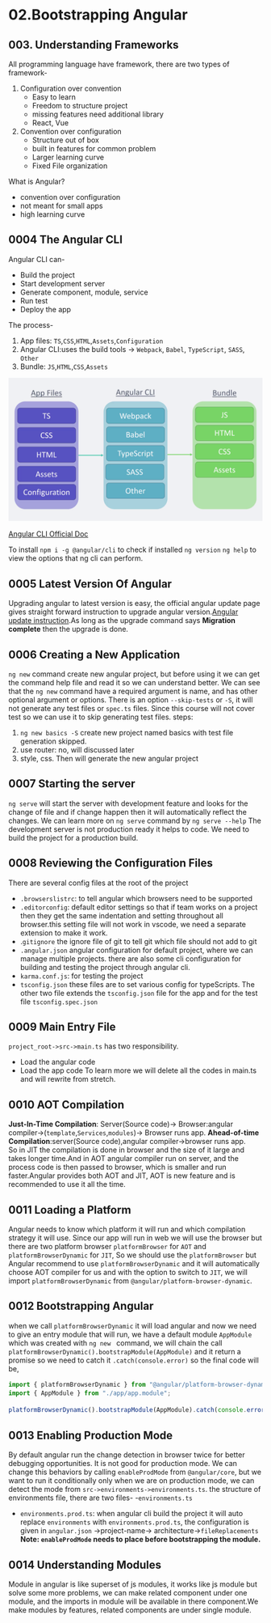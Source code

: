 # 02.Bootstrapping Angular

## 003. Understanding Frameworks

All programming language have framework, there are two types of framework-

1. Configuration over convention
   - Easy to learn
   - Freedom to structure project
   - missing features need additional library
   - React, Vue
2. Convention over configuration
   - Structure out of box
   - built in features for common problem
   - Larger learning curve
   - Fixed File organization

What is Angular?

- convention over configuration
- not meant for small apps
- high learning curve

## 0004 The Angular CLI

Angular CLI can-

- Build the project
- Start development server
- Generate component, module, service
- Run test
- Deploy the app

The process-

1. App files: `TS`,`CSS`,`HTML`,`Assets`,`Configuration`
2. Angular CLI:uses the build tools -> `Webpack`, `Babel`, `TypeScript`, `SASS`, `Other`
3. Bundle: `JS`,`HTML`,`CSS`,`Assets`

![1](images/0004%20The%20Angular%20CLI.png)

[Angular CLI Official Doc](https://angular.io/cli)

To install `npm i -g @angular/cli`
to check if installed `ng version`
`ng help` to view the options that ng cli can perform.

## 0005 Latest Version Of Angular

Upgrading angular to latest version is easy, the official angular update page gives straight forward instruction to upgrade angular version.[Angular update instruction](https://update.angular.io/).As long as the upgrade command says **Migration complete** then the upgrade is done.

## 0006 Creating a New Application

`ng new` command create new angular project, but before using it we can get the command help file and read it so we can understand better. We can see that the `ng new` command have a required argument is name, and has other optional argument or options. There is an option `--skip-tests` or `-S`, it will not generate any test files or `spec.ts` files. Since this course will not cover test so we can use it to skip generating test files.
steps:

1. `ng new basics -S` create new project named basics with test file generation skipped.
2. use router: no, will discussed later
3. style, css.
   Then will generate the new angular project

## 0007 Starting the server

`ng serve` will start the server with development feature and looks for the change of file and if change happen then it will automatically reflect the changes.
We can learn more on `ng serve` command by `ng serve --help`
The development server is not production ready it helps to code. We need to build the project for a production build.

## 0008 Reviewing the Configuration Files

There are several config files at the root of the project

- `.browserslistrc`: to tell angular which browsers need to be supported
- `.editorconfig`: default editor settings so that if team works on a project then they get the same indentation and setting throughout all browser.this setting file will not work in vscode, we need a separate extension to make it work.
- .`gitignore` the ignore file of git to tell git which file should not add to git
- `.angular.json` angular configuration for default project, where we can manage multiple projects. there are also some cli configuration for building and testing the project through angular cli.
- `karma.conf.js`: for testing the project
- `tsconfig.json` these files are to set various config for typeScripts. The other two file extends the `tsconfig.json` file for the app and for the test file `tsconfig.spec.json`

## 0009 Main Entry File

`project_root->src->main.ts` has two responsibility.

- Load the angular code
- Load the app code
  To learn more we will delete all the codes in main.ts and will rewrite from stretch.

## 0010 AOT Compilation

**Just-In-Time Compilation**: Server(Source code)-> Browser:angular compiler->(`template`,`Services`,`modules`)-> Browser runs app.
**Ahead-of-time Compilation**:server(Source code),angular compiler->browser runs app.  
So in JIT the compilation is done in browser and the size of it large and takes longer time.And in AOT angular compiler run on server, and the process code is then passed to browser, which is smaller and run faster.Angular provides both AOT and JIT, AOT is new feature and is recommended to use it all the time.

## 0011 Loading a Platform

Angular needs to know which platform it will run and which compilation strategy it will use. Since our app will run in web we will use the browser but there are two platform browser `platformBrowser` for `AOT` and `platformBrowserDynamic` for `JIT`, So we should use the `platformBrowser` but Angular recommend to use `platformBrowserDynamic` and it will automatically choose AOT compiler for us and with the option to switch to `JIT`, we will import `platformBrowserDynamic` from `@angular/platform-browser-dynamic`.

## 0012 Bootstrapping Angular

when we call `platformBrowserDynamic` it will load angular and now we need to give an entry module that will run, we have a default module `AppModule` which was created with `ng new ` command, we will chain the call `platformBrowserDynamic().bootstrapModule(AppModule)` and it return a promise so we need to catch it `.catch(console.error)`
so the final code will be,

```ts
import { platformBrowserDynamic } from "@angular/platform-browser-dynamic";
import { AppModule } from "./app/app.module";

platformBrowserDynamic().bootstrapModule(AppModule).catch(console.error);
```

## 0013 Enabling Production Mode

By default angular run the change detection in browser twice for better debugging opportunities. It is not good for production mode. We can change this behaviors by calling `enableProdMode` from `@angular/core`, but we want to run it conditionally only when we are on production mode, we can detect the mode from `src->environments->environments.ts`.
the structure of environments file, there are two files- -`environments.ts`

- `environments.prod.ts`: when angular cli build the project it will auto replace `environments` with `environments.prod.ts`, the configuration is given in `angular.json` ->project-name-> architecture->`fileReplacements`
  **Note: `enableProdMode` needs to place before bootstrapping the module.**

## 0014 Understanding Modules

Module in angular is like superset of js modules, it works like js module but solve some more problems, we can make related component under one module, and the imports in module will be available in there component.We make modules by features, related components are under single module.
